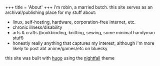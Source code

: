 +++
title = 'About'
+++
i'm robin, a married butch. this site serves as an archival/publishing place for my stuff about:

- linux, self-hosting, hardware, corporation-free internet, etc.
- chronic illness/disability
- arts & crafts (bookbinding, knitting, sewing, some minimal handyman stuff)
- honestly really anything that captures my interest, although i'm more likely to post abt anime/games/etc on bluesky

this site was built with [hugo](https://gohugo.io/) using the [nightfall](https://github.com/LordMathis/hugo-theme-nightfall) theme